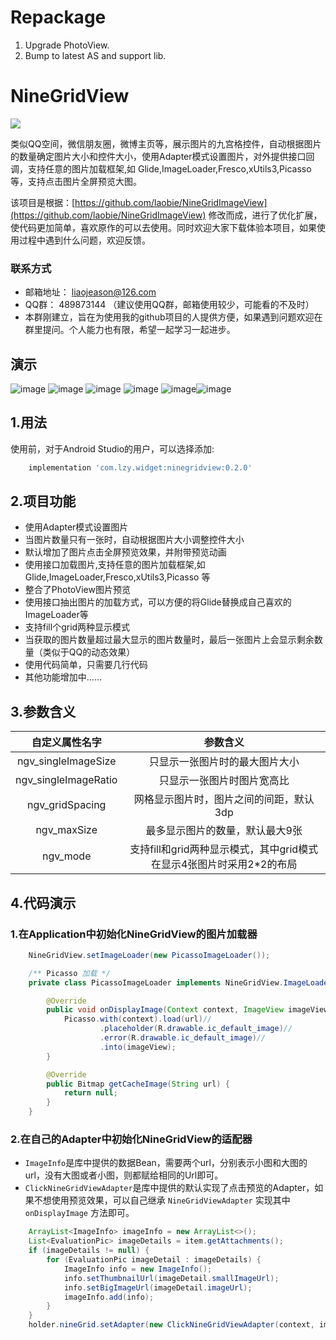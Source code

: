 # Repackage

1. Upgrade PhotoView.
2. Bump to latest AS and support lib.

# NineGridView

[![](https://jitpack.io/v/systembugtj/NineGridView.svg)](https://jitpack.io/#systembugtj/NineGridView)

类似QQ空间，微信朋友圈，微博主页等，展示图片的九宫格控件，自动根据图片的数量确定图片大小和控件大小，使用Adapter模式设置图片，对外提供接口回调，支持任意的图片加载框架,如 Glide,ImageLoader,Fresco,xUtils3,Picasso 等，支持点击图片全屏预览大图。


该项目是根据：[https://github.com/laobie/NineGridImageView](https://github.com/laobie/NineGridImageView) 修改而成，进行了优化扩展，使代码更加简单，喜欢原作的可以去使用。同时欢迎大家下载体验本项目，如果使用过程中遇到什么问题，欢迎反馈。

### 联系方式
 * 邮箱地址： liaojeason@126.com
 * QQ群： 489873144 （建议使用QQ群，邮箱使用较少，可能看的不及时）
 * 本群刚建立，旨在为使用我的github项目的人提供方便，如果遇到问题欢迎在群里提问。个人能力也有限，希望一起学习一起进步。


## 演示
 ![image](https://github.com/jeasonlzy/Screenshots/blob/master/NineGridView/demo9.png) ![image](https://github.com/jeasonlzy/Screenshots/blob/master/NineGridView/demo10.gif) ![image](https://github.com/jeasonlzy/Screenshots/blob/master/NineGridView/demo3.png) ![image](https://github.com/jeasonlzy/Screenshots/blob/master/NineGridView/demo14.gif) ![image](https://github.com/jeasonlzy/Screenshots/blob/master/NineGridView/demo12.png)![image](https://github.com/jeasonlzy/Screenshots/blob/master/NineGridView/demo8.png)

## 1.用法
使用前，对于Android Studio的用户，可以选择添加:
```gradle
	implementation 'com.lzy.widget:ninegridview:0.2.0'
```


## 2.项目功能
 * 使用Adapter模式设置图片
 * 当图片数量只有一张时，自动根据图片大小调整控件大小
 * 默认增加了图片点击全屏预览效果，并附带预览动画
 * 使用接口加载图片,支持任意的图片加载框架,如 Glide,ImageLoader,Fresco,xUtils3,Picasso 等
 * 整合了PhotoView图片预览
 * 使用接口抽出图片的加载方式，可以方便的将Glide替换成自己喜欢的ImageLoader等
 * 支持fill个grid两种显示模式
 * 当获取的图片数量超过最大显示的图片数量时，最后一张图片上会显示剩余数量（类似于QQ的动态效果）
 * 使用代码简单，只需要几行代码
 * 其他功能增加中......

## 3.参数含义

<table>
  <tdead>
    <tr>
      <th align="center">自定义属性名字</th>
      <th align="center">参数含义</th>
    </tr>
  </tdead>
  <tbody>
    <tr>
      <td align="center">ngv_singleImageSize</td>
      <td align="center">只显示一张图片时的最大图片大小</td>
    </tr>
    <tr>
      <td align="center">ngv_singleImageRatio</td>
      <td align="center">只显示一张图片时图片宽高比</td>
    </tr>
    <tr>
      <td align="center">ngv_gridSpacing</td>
      <td align="center">网格显示图片时，图片之间的间距，默认3dp</td>
    </tr>
    <tr>
      <td align="center">ngv_maxSize</td>
      <td align="center">最多显示图片的数量，默认最大9张</td>
    </tr>
    <tr>
      <td align="center">ngv_mode</td>
      <td align="center">支持fill和grid两种显示模式，其中grid模式在显示4张图片时采用2*2的布局</td>
    </tr>
     </tbody>
</table>

## 4.代码演示
### 1.在Application中初始化NineGridView的图片加载器
```java
    NineGridView.setImageLoader(new PicassoImageLoader());

    /** Picasso 加载 */
    private class PicassoImageLoader implements NineGridView.ImageLoader {

        @Override
        public void onDisplayImage(Context context, ImageView imageView, String url) {
            Picasso.with(context).load(url)//
                    .placeholder(R.drawable.ic_default_image)//
                    .error(R.drawable.ic_default_image)//
                    .into(imageView);
        }

        @Override
        public Bitmap getCacheImage(String url) {
            return null;
        }
    }
```
### 2.在自己的Adapter中初始化NineGridView的适配器
 * `ImageInfo`是库中提供的数据Bean，需要两个url，分别表示小图和大图的url，没有大图或者小图，则都赋给相同的Url即可。
 * `ClickNineGridViewAdapter`是库中提供的默认实现了点击预览的Adapter，如果不想使用预览效果，可以自己继承 `NineGridViewAdapter` 实现其中 `onDisplayImage` 方法即可。
```java
	ArrayList<ImageInfo> imageInfo = new ArrayList<>();
    List<EvaluationPic> imageDetails = item.getAttachments();
    if (imageDetails != null) {
        for (EvaluationPic imageDetail : imageDetails) {
            ImageInfo info = new ImageInfo();
            info.setThumbnailUrl(imageDetail.smallImageUrl);
            info.setBigImageUrl(imageDetail.imageUrl);
            imageInfo.add(info);
        }
    }
    holder.nineGrid.setAdapter(new ClickNineGridViewAdapter(context, imageInfo));
```
